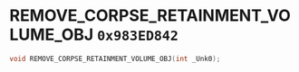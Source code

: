 # REMOVE_CORPSE_RETAINMENT_VOLUME_OBJ `0x983ED842`

```cpp
void REMOVE_CORPSE_RETAINMENT_VOLUME_OBJ(int _Unk0);
```